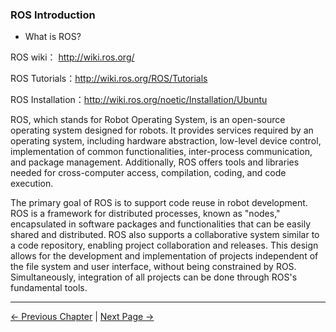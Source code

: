 ### ROS Introduction

- What is ROS?

ROS wiki： [http://wiki.ros.org/ ](http://wiki.ros.org/)

ROS Tutorials：[http://wiki.ros.org/ROS/Tutorials ](http://wiki.ros.org/ROS/Tutorials)

ROS Installation：[http://wiki.ros.org/noetic/Installation/Ubuntu ](http://wiki.ros.org/noetic/Installation/Ubuntu)

ROS, which stands for Robot Operating System, is an open-source operating system designed for robots. It provides services required by an operating system, including hardware abstraction, low-level device control, implementation of common functionalities, inter-process communication, and package management. Additionally, ROS offers tools and libraries needed for cross-computer access, compilation, coding, and code execution.

The primary goal of ROS is to support code reuse in robot development. ROS is a framework for distributed processes, known as "nodes," encapsulated in software packages and functionalities that can be easily shared and distributed. ROS also supports a collaborative system similar to a code repository, enabling project collaboration and releases. This design allows for the development and implementation of projects independent of the file system and user interface, without being constrained by ROS. Simultaneously, integration of all projects can be done through ROS's fundamental tools.

---

[← Previous Chapter](../README.md) | [Next Page →](6.2.2-ROS_Installation.md)